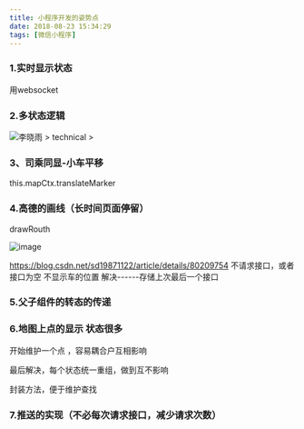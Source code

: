 ```yaml
---
title: 小程序开发的姿势点
date: 2018-08-23 15:34:29
tags: [微信小程序]
---
```


### 1.实时显示状态

用websocket

### 2.多状态逻辑

![李晓雨 > technical >](https://static.daojia.com/assets/project/tosimple-pic/imag1_1535010242559.png)

### 3、司乘同显-小车平移

this.mapCtx.translateMarker
### 4.高德的画线（长时间页面停留）

drawRouth

![image](https://static.daojia.com/assets/project/tosimple-pic/imag2_1535010245694.png)

https://blog.csdn.net/sd19871122/article/details/80209754
不请求接口，或者接口为空
不显示车的位置
解决------存储上次最后一个接口
### 5.父子组件的转态的传递
### 6.地图上点的显示 状态很多

开始维护一个点 ，容易耦合户互相影响  

最后解决，每个状态统一重组，做到互不影响  

封装方法，便于维护查找  

### 7.推送的实现（不必每次请求接口，减少请求次数）















